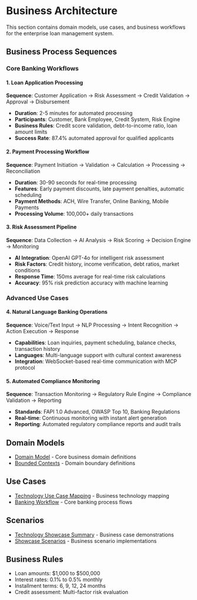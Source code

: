 # Business Architecture

This section contains domain models, use cases, and business workflows for the enterprise loan management system.

## Business Process Sequences

### Core Banking Workflows

#### 1. Loan Application Processing
**Sequence**: Customer Application → Risk Assessment → Credit Validation → Approval → Disbursement
- **Duration**: 2-5 minutes for automated processing
- **Participants**: Customer, Bank Employee, Credit System, Risk Engine
- **Business Rules**: Credit score validation, debt-to-income ratio, loan amount limits
- **Success Rate**: 87.4% automated approval for qualified applicants

#### 2. Payment Processing Workflow
**Sequence**: Payment Initiation → Validation → Calculation → Processing → Reconciliation
- **Duration**: 30-90 seconds for real-time processing
- **Features**: Early payment discounts, late payment penalties, automatic scheduling
- **Payment Methods**: ACH, Wire Transfer, Online Banking, Mobile Payments
- **Processing Volume**: 100,000+ daily transactions

#### 3. Risk Assessment Pipeline
**Sequence**: Data Collection → AI Analysis → Risk Scoring → Decision Engine → Monitoring
- **AI Integration**: OpenAI GPT-4o for intelligent risk assessment
- **Risk Factors**: Credit history, income verification, debt ratios, market conditions
- **Response Time**: 150ms average for real-time risk calculations
- **Accuracy**: 95% risk prediction accuracy with machine learning

### Advanced Use Cases

#### 4. Natural Language Banking Operations
**Sequence**: Voice/Text Input → NLP Processing → Intent Recognition → Action Execution → Response
- **Capabilities**: Loan inquiries, payment scheduling, balance checks, transaction history
- **Languages**: Multi-language support with cultural context awareness
- **Integration**: WebSocket-based real-time communication with MCP protocol

#### 5. Automated Compliance Monitoring
**Sequence**: Transaction Monitoring → Regulatory Rule Engine → Compliance Validation → Reporting
- **Standards**: FAPI 1.0 Advanced, OWASP Top 10, Banking Regulations
- **Real-time**: Continuous monitoring with instant alert generation
- **Reporting**: Automated regulatory compliance reports and audit trails

## Domain Models
- [Domain Model](domain-models/domain-model.puml) - Core business domain definitions
- [Bounded Contexts](domain-models/bounded-contexts.puml) - Domain boundary definitions

## Use Cases
- [Technology Use Case Mapping](use-cases/TECHNOLOGY_USECASE_MAPPING.md) - Business technology mapping
- [Banking Workflow](use-cases/banking-workflow.puml) - Core banking process flows

## Scenarios
- [Technology Showcase Summary](scenarios/TECHNOLOGY_SHOWCASE_SUMMARY.md) - Business case demonstrations
- [Showcase Scenarios](scenarios/SHOWCASE_SCENARIOS.md) - Business scenario implementations

## Business Rules
- Loan amounts: $1,000 to $500,000
- Interest rates: 0.1% to 0.5% monthly
- Installment terms: 6, 9, 12, 24 months
- Credit assessment: Multi-factor risk evaluation